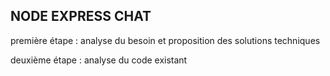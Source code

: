 ## NODE EXPRESS CHAT

première étape : 
analyse du besoin et proposition des solutions techniques

deuxième étape :
analyse du code existant 
